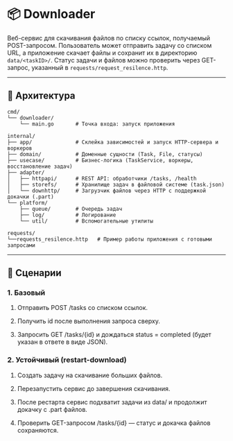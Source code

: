 # 📦 Downloader 

Веб-сервис для скачивания файлов по списку ссылок, получаемый POST-запросом.
Пользователь может отправить задачу со списком URL, а приложение скачает файлы и сохранит их в директорию `data/<taskID>/`.
Статус задачи и файлов можно проверить через GET-запрос, указанный в `requests/request_resilence.http`.

---

## 📂 Архитектура
```
cmd/
└── downloader/
    └── main.go       # Точка входа: запуск приложения

internal/
├── app/              # Склейка зависимостей и запуск HTTP-сервера и воркеров
├── domain/           # Доменные сущности (Task, File, статусы)
├── usecase/          # Бизнес-логика (TaskService, воркеры, восстановление задач)
├── adapter/
│   ├── httpapi/      # REST API: обработчики /tasks, /health
│   ├── storefs/      # Хранилище задач в файловой системе (task.json)
│   └── downhttp/     # Загрузчик файлов через HTTP с поддержкой докачки (.part)
└── platform/
    ├── queue/        # Очередь задач
    ├── log/          # Логирование
    └── util/         # Вспомогательные утилиты

requests/
└──requests_resilence.http   # Пример работы приложения с готовыми запросами
```
---

## 🔄 Сценарии
### 1. Базовый

1. Отправить POST /tasks со списком ссылок.

2. Получить id после выполнения запроса сверху.

3. Запросить GET /tasks/{id} и дождаться status = completed (будет указан в ответе в виде JSON).

### 2. Устойчивый (restart-download)

1. Создать задачу на скачивание больших файлов.

2. Перезапустить сервис до завершения скачивания.

3. После рестарта сервис подхватит задачи из data/ и продолжит докачку с .part файлов.

4. Проверить GET-запросом /tasks/{id} — статус и докачка файлов сохраняются.



